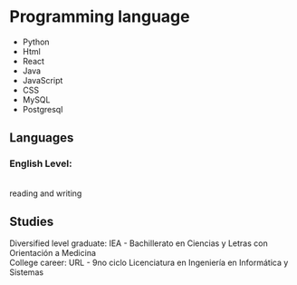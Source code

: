 <h1>Programming language</h1>
<ul>
<li>Python</li>
<li>Html</li>
<li>React</li>
<li>Java</li>
<li>JavaScript</li>
<li>CSS</li>
<li>MySQL</li>
<li>Postgresql</li>
</ul>
<h2>Languages</h2>
<h3>English Level:</h3><br />
<span>reading and writing</span>
<h2>Studies</h2>
<span>Diversified level graduate: IEA - Bachillerato en Ciencias y Letras con Orientación a Medicina<span><br>
<span>College career: URL - 9no ciclo Licenciatura en Ingeniería en Informática y Sistemas</span>

<!--
**Afrejef69/afrejef69** is a ✨ _special_ ✨ repository because its `README.md` (this file) appears on your GitHub profile.

Here are some ideas to get you started:

- 🔭 I’m currently working on ...
- 🌱 I’m currently learning ...
- 👯 I’m looking to collaborate on ...
- 🤔 I’m looking for help with ...
- 💬 Ask me about ...
- 📫 How to reach me: ...
- 😄 Pronouns: ...
- ⚡ Fun fact: ...
-->
